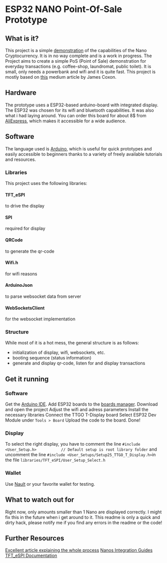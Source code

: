 # ESP32 NANO Point-Of-Sale Prototype

## What is it?
This project is a simple [demonstration](https://twitter.com/nanosaurus_flex/status/1368875990106177536) of the capabilities of the Nano Cryptocurrency.
It is in no way complete and is a work in progress. The Project aims to create a simple PoS (Point of Sale) demonstration for everyday transactions (e.g. coffee-shop, laundromat, public toilet). It is small, only needs a powerbank and wifi and it is quite fast. This project is mostly based on [this](https://medium.com/the-nano-center/nano-esp8266-trigger-build-guide-f17f7a6517b2) medium article by James Coxon.

## Hardware
The prototype uses a ESP32-based arduino-board with integrated display. The ESP32 was chosen for its wifi and bluetooth capabilities. It was also what i had laying around.
You can order this board for about 8$ from [AliExpress](https://de.aliexpress.com/item/33048962331.html?spm=a2g0o.productlist.0.0.73857da9FYA0gE&algo_pvid=6c7d094b-4b3c-466a-af10-f220698d6140&algo_expid=6c7d094b-4b3c-466a-af10-f220698d6140-0&btsid=0bb0622916152333620317459e5499&ws_ab_test=searchweb0_0,searchweb201602_,searchweb201603_), which makes it accessible for a wide audience.

## Software
The language used is [Arduino](www.arduino.cc), which is useful for quick prototypes and easily accessible to beginners thanks to a variety of freely available tutorials and resources.

### Libraries
This project uses the following libraries:
#### TFT_eSPI
to drive the display
#### SPI
required for display
#### QRCode
to generate the qr-code
#### Wifi.h
for wifi reasons
#### ArduinoJson
to parse websocket data from server
#### WebSocketsClient
for the websocket implementation

### Structure
While most of it is a hot mess, the general structure is as follows:
-  initialization of display, wifi, websockets, etc.
-  booting sequence (status information)
- generate and display qr-code, listen for and display transactions

## Get it running
### Software
Get the [Arduino IDE](https://www.arduino.cc/en/software).
Add ESP32 boards to the [boards manager](https://randomnerdtutorials.com/installing-the-esp32-board-in-arduino-ide-windows-instructions/).
Download and open the project
Adjust the wifi and adress parameters
Install the necessary libraries
Connect the TTGO T-Display board
Select ESP32 Dev Module under `Tools > Board`
Upload the code to the board.
Done!

### Display
To select the right display, you have to comment the line `#include <User_Setup.h>           // Default setup is root library folder` and uncomment the line `#include <User_Setups/Setup25_TTGO_T_Display.h>`in the file `libraries/TFT_eSPI/User_Setup_Select.h`
### Wallet
Use [Nault](www.nault.cc) or your favorite wallet for testing.

## What to watch out for
Right now, only amounts smaller than 1 Nano are displayed correctly. I might fix this in the future when i get around to it.
This readme is only a quick and dirty hack, please notify me if you find any errors in the readme or the code!


## Further Resources
[Excellent article explaining the whole process](https://medium.com/the-nano-center/nano-esp8266-trigger-build-guide-f17f7a6517b2)
[Nanos Integration Guides](https://docs.nano.org/integration-guides/the-basics/)
[TFT_eSPI Documentation](https://github.com/Bodmer/TFT_eSPI)

